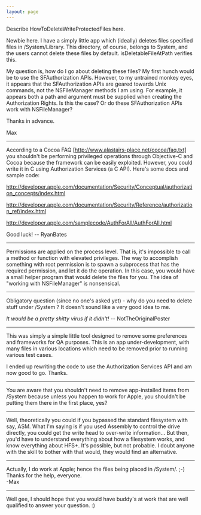 ```yaml
---
layout: page
---
```


Describe HowToDeleteWriteProtectedFiles here.

Newbie here.  I have a simply little app which (ideally) deletes files specified files in /System/Library.  This directory, of course, belongs to System, and the users cannot delete these files by default.  isDeletableFileAtPath verifies this.  

My question is, how do I go about deleting these files?  My first hunch would be to use the SFAuthorization APIs.  However, to my untrained monkey eyes, it appears that the SFAuthorization APIs are geared towards Unix commands, not the NSFileManager methods I am using.  For example, it appears both a path and argument must be supplied when creating the Authorization Rights.  Is this the case?  Or do these SFAuthorization APIs work with NSFileManager?  

Thanks in advance.

Max 

----

According to a Cocoa FAQ [http://www.alastairs-place.net/cocoa/faq.txt] you shouldn't be performing privileged operations through Objective-C and Cocoa because the framework can be easily exploited. However, you could write it in C using Authorization Services (a C API). Here's some docs and sample code:

http://developer.apple.com/documentation/Security/Conceptual/authorization_concepts/index.html

http://developer.apple.com/documentation/Security/Reference/authorization_ref/index.html

http://developer.apple.com/samplecode/AuthForAll/AuthForAll.html

Good luck! -- RyanBates

----

Permissions are applied on the process level. That is, it's impossible to call a method or function with elevated privileges. The way to accomplish something with root permission is to spawn a subprocess that has the required permission, and let it do the operation. In this case, you would have a small helper program that would delete the files for you. The idea of "working with NSFileManager" is nonsensical.

----

Obligatory question (since no one's asked yet) - why do you need to delete stuff under /System ? It doesn't sound like a very good idea to me.

*It would be a pretty shitty virus if it didn't!* -- NotTheOriginalPoster


----
This was simply a simple little tool designed to remove some preferences and frameworks for QA purposes.  This is an app under-development, with many files in various locations which need to be removed prior to running various test cases.  

I ended up rewriting the code to use the Authorization Services API and am now good to go.  Thanks.

----

You are aware that you shouldn't need to remove app-installed items from /System because unless you happen to work for Apple, you shouldn't be putting them there in the first place, yes?

----

Well, theoretically you could if you bypassed the standard filesystem with say, ASM.
What I'm saying is if you used Assembly to control the drive directly, you could get the write head to over-write information...
But then, you'd have to understand everything about how a filesystem works, and know everything about HFS+.
It's possible, but not probable. I doubt anyone with the skill to bother with that would, they would find an alternative.

----
Actually, I do work at Apple; hence the files being placed in /System/.  ;-)   Thanks for the help, everyone.  
-Max

----
Well gee, I should hope that you would have buddy's at work that are well qualified to answer your question. :)
